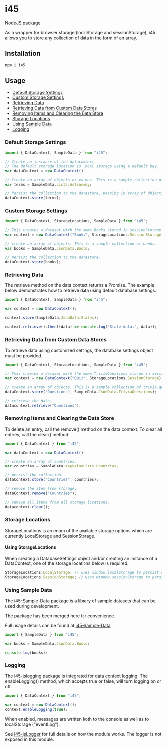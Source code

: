 # i45

[NodeJS package](https://www.npmjs.com/package/i45)

As a wrapper for browser storage (localStorage and sessionStorage), i45 allows you to store any collection of data in the form of an array.

## Installation

```javascript
npm i i45

```

## Usage

- [Default Storage Settings](#default-storage-settings)
- [Custom Storage Settings](#custom-storage-settings)
- [Retrieving Data](#retrieving-data)
- [Retrieving Data from Custom Data Stores](#retrieving-data-from-custom-data-stores)
- [Removing Items and Clearing the Data Store](#removing-items-and-clearing-the-data-store)
- [Storage Locations](#storage-locations)
- [Using Sample Data](#using-sample-data)
- [Logging](#logging)

### Default Storage Settings

```javascript
import { DataContext, SampleData } from "i45";

// Create an instance of the datacontext.
// The default storage location is local storage using a default key.
var dataContext = new DataContext();

// Create an array of objects or values. This is a sample collection of astronomical terms.
var terms = SampleData.Lists.Astronomy;

// Persist the collection to the datastore, passing in array of objects.
dataContext.store(terms);
```

### Custom Storage Settings

```javascript
import { DataContext, StorageLocations, SampleData } from "i45";

// This creates a dataset with the name Books stored in sessionStorage.
var context = new DataContext("Books", StorageLocations.SessionStorage);

// create an array of objects. This is a sample collection of books.
var books = SampleData.JsonData.Books;

// persist the collection to the datastore.
dataContext.store(books);
```

### Retrieving Data

The retrieve method on the data context returns a Promise. The example below demonstrates how to retrieve data using default database settings.

```javascript
import { DataContext, SampleData } from "i45";

var context = new DataContext();

context.store(SampleData.JsonData.States);

context.retrieve().then((data) => console.log("State data:", data));
```

### Retrieving Data from Custom Data Stores

To retrieve data using customized settings, the database settings object must be provided.

```javascript
import { DataContext, StorageLocations, SampleData } from "i45";

// This creates a dataset with the name TriviaQuestions stored in sessionStorage.
var context = new DataContext("Quiz", StorageLocations.SessionStorage);

// create an array of objects. This is a sample collection of trivia questions.
dataContext.store("Questions", SampleData.JsonData.TriviaQuestions);

// retrieve the data.
datacontext.retrieve("Questions");
```

### Removing Items and Clearing the Data Store

To delete an entry, call the remove() method on the data context. To clear all entries, call the clear() method.

```javascript
import { DataContext } from "i45";

var dataContext = new DataContext();

// create an array of countries.
var countries = SampleData.KeyValueLists.Countries;

// persist the collection
dataContext.store("Countries", countries);

// remove the item from storage.
dataContext.remove("Countries");

// remove all items from all storage locations.
datacontext.clear();
```

### Storage Locations

StorageLocations is an enum of the available storage options which are currently LocalStorage and SessionStorage.

#### Using StorageLocations

When creating a DatabaseSettings object and/or creating an instance of a DataContext, one of the storage locations below is required.

```javascript
StorageLocations.LocalStorage; // uses window.localStorage to persist data.
StorageLocations.SessionStorage; // uses window.sessionStorage to persist data.
```

### Using Sample Data

The i45-Sample-Data package is a library of sample datasets that can be used during development.

The package has been merged here for convenience.

Full usage details can be found at [i45-Sample-Data](https://www.npmjs.com/package/i45-sample-data)

```javascript
import { SampleData } from "i45";

var books = SampleData.JsonData.Books;

console.log(books);
```

### Logging

The i45-jslogging package is integrated for data context logging. The enableLogging() method, which accepts true or false, will turn logging on or off.

```javascript
import { DataContext } from "i45";

var context = new DataContext();
context.enableLogging(true);
```

When enabled, messages are written both to the console as well as to localStorage ("eventLog").

See [i45-jsLogger](https://www.npmjs.com/package/i45-jslogger) for full details on how the module works. The logger is not exposed in this module.
